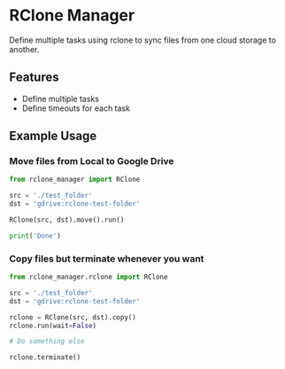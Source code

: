 # RClone Manager

Define multiple tasks using rclone to sync files from one cloud storage to another.

## Features

- Define multiple tasks
- Define timeouts for each task

## Example Usage

### Move files from Local to Google Drive

```python
from rclone_manager import RClone

src = './test_folder'
dst = 'gdrive:rclone-test-folder'

RClone(src, dst).move().run()

print('Done')

```

### Copy files but terminate whenever you want

```python
from rclone_manager.rclone import RClone

src = './test_folder'
dst = 'gdrive:rclone-test-folder'

rclone = RClone(src, dst).copy()
rclone.run(wait=False)

# Do something else

rclone.terminate()
```
